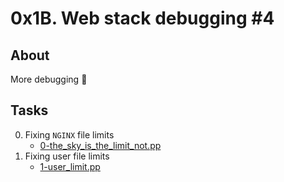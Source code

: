 # 0x1B. Web stack debugging #4

## About
More debugging :bug:

## Tasks
0. Fixing `NGINX` file limits
	* [0-the_sky_is_the_limit_not.pp](0-the_sky_is_the_limit_not.pp)
1. Fixing user file limits
	* [1-user_limit.pp](1-user_limit.pp)

